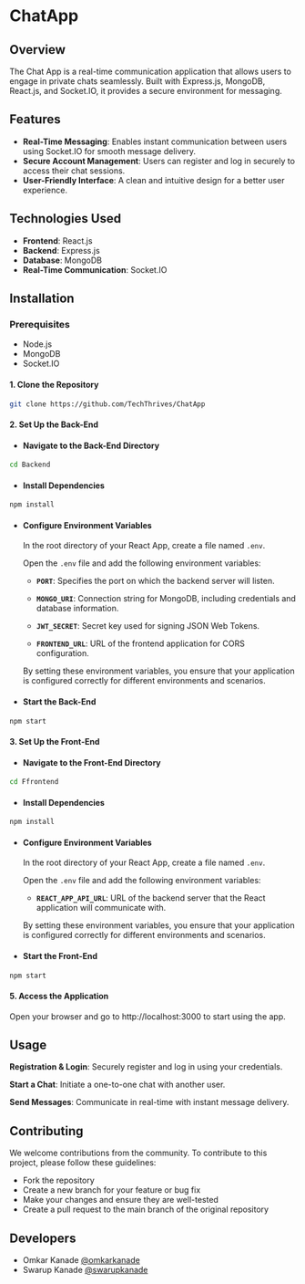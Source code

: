 # ChatApp

## Overview

The Chat App is a real-time communication application that allows users to engage in private chats seamlessly. Built with Express.js, MongoDB, React.js, and Socket.IO, it provides a secure environment for messaging.

## Features

- **Real-Time Messaging**: Enables instant communication between users using Socket.IO for smooth message delivery.
- **Secure Account Management**: Users can register and log in securely to access their chat sessions.
- **User-Friendly Interface**: A clean and intuitive design for a better user experience.

## Technologies Used

- **Frontend**: React.js
- **Backend**: Express.js
- **Database**: MongoDB
- **Real-Time Communication**: Socket.IO

## Installation

### Prerequisites

- Node.js
- MongoDB
- Socket.IO

#### 1. Clone the Repository

   ```bash
   git clone https://github.com/TechThrives/ChatApp
   ```

#### 2. Set Up the Back-End
- #### Navigate to the Back-End Directory
``` bash
cd Backend
```

- #### Install Dependencies
```bash
npm install
```

- #### Configure Environment Variables
    In the root directory of your React App, create a file named `.env`.
    
    Open the `.env` file and add the following environment variables:

    - **`PORT`**: Specifies the port on which the backend server will listen.

    - **`MONGO_URI`**: Connection string for MongoDB, including credentials and database information.

    - **`JWT_SECRET`**: Secret key used for signing JSON Web Tokens.

    - **`FRONTEND_URL`**: URL of the frontend application for CORS configuration.

    By setting these environment variables, you ensure that your application is configured correctly for different environments and scenarios.

- #### Start the Back-End
``` bash
npm start
```

#### 3. Set Up the Front-End
- #### Navigate to the Front-End Directory
``` bash
cd Ffrontend
```

- #### Install Dependencies
```bash
npm install
```

- #### Configure Environment Variables
    In the root directory of your React App, create a file named `.env`.
    
    Open the `.env` file and add the following environment variables:

    - **`REACT_APP_API_URL`**: URL of the backend server that the React application will communicate with.

    By setting these environment variables, you ensure that your application is configured correctly for different environments and scenarios.

- #### Start the Front-End
``` bash
npm start
```

#### 5. Access the Application
Open your browser and go to http://localhost:3000 to start using the app.

## Usage
**Registration & Login**: Securely register and log in using your credentials.

**Start a Chat**: Initiate a one-to-one chat with another user.

**Send Messages**: Communicate in real-time with instant message delivery.

## Contributing
We welcome contributions from the community. To contribute to this project, please follow these guidelines:

- Fork the repository
- Create a new branch for your feature or bug fix
- Make your changes and ensure they are well-tested
- Create a pull request to the main branch of the original repository

## Developers
- Omkar Kanade [@omkarkanade](https://www.github.com/omkarkanade)
- Swarup Kanade [@swarupkanade](https://www.github.com/swarupkanade)